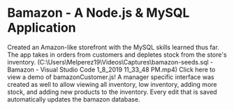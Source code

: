 # Bamazon - A Node.js & MySQL Application

Created an Amazon-like storefront with the MySQL skills learned thus far. The app takes in orders from customers and depletes stock from the store's inventory. 
(C:\Users\Melperez19\Videos\Captures\bamazon-seeds.sql - Bamazon - Visual Studio Code 1_8_2019 11_33_48 PM.mp4) Click here to view a demo of bamazonCustomer.js!
A manager specific interface was created as well to allow viewing all inventory, low inventory, adding more stock, and adding new products to the inventory. Every edit that is saved automatically updates the bamazon database.
